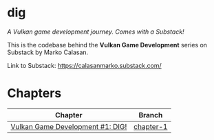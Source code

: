 # dig
*A Vulkan game development journey. Comes with a Substack!*

This is the codebase behind the **Vulkan Game Development** series on Substack by Marko Calasan.

Link to Substack: https://calasanmarko.substack.com/

# Chapters
| Chapter | Branch |
|:-------:|:------:|
| [Vulkan Game Development #1: DIG!](https://calasanmarko.substack.com/p/vulkan-game-development-1-dig) | [chapter-1](https://github.com/calasanmarko/dig/tree/chapter-1) |
